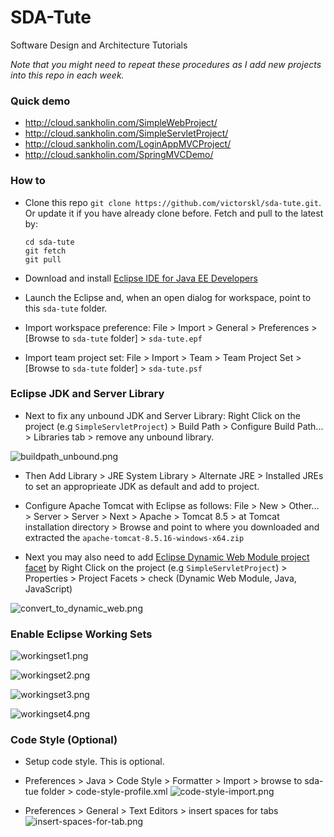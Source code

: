 # SDA-Tute

Software Design and Architecture Tutorials

*Note that you might need to repeat these procedures as I add new projects into this repo in each week.*

### Quick demo

- http://cloud.sankholin.com/SimpleWebProject/
- http://cloud.sankholin.com/SimpleServletProject/
- http://cloud.sankholin.com/LoginAppMVCProject/
- http://cloud.sankholin.com/SpringMVCDemo/

### How to 

- Clone this repo `git clone https://github.com/victorskl/sda-tute.git`. Or update it if you have already clone before. Fetch and pull to the latest by:
    ```
    cd sda-tute
    git fetch
    git pull
    ```

- Download and install [Eclipse IDE for Java EE Developers](https://www.eclipse.org/downloads/eclipse-packages/)

- Launch the Eclipse and, when an open dialog for workspace, point to this `sda-tute` folder.

- Import workspace preference: File > Import > General > Preferences > [Browse to `sda-tute` folder] > `sda-tute.epf`

- Import team project set: File > Import > Team > Team Project Set > [Browse to `sda-tute` folder] > `sda-tute.psf`

### Eclipse JDK and Server Library

- Next to fix any unbound JDK and Server Library: Right Click on the project (e.g `SimpleServletProject`) > Build Path > Configure Build Path... > Libraries tab > remove any unbound library. 

![buildpath_unbound.png](https://www.dropbox.com/s/q4ut54oirskphdc/buildpath_unbound.png?raw=1)

- Then Add Library > JRE System Library > Alternate JRE > Installed JREs to set an approprieate JDK as default and add to project.

- Configure Apache Tomcat with Eclipse as follows: File > New > Other... > Server > Server > Next > Apache > Tomcat 8.5 > at Tomcat installation directory > Browse and point to where you downloaded and extracted the `apache-tomcat-8.5.16-windows-x64.zip`

- Next you may also need to add [Eclipse Dynamic Web Module project facet](https://www.mkyong.com/java/how-to-convert-java-project-to-web-project-in-eclipse/) by Right Click on the project (e.g `SimpleServletProject`) > Properties > Project Facets > check (Dynamic Web Module, Java, JavaScript) 

![convert_to_dynamic_web.png](https://www.dropbox.com/s/lnvyhcexrl82x8c/convert_to_dynamic_web.png?raw=1)

### Enable Eclipse Working Sets

![workingset1.png](https://www.dropbox.com/s/5a4raijk0t03bbu/workingset1.png?raw=1)

![workingset2.png](https://www.dropbox.com/s/7y7uq6wpt88sx3u/workingset2.png?raw=1)

![workingset3.png](https://www.dropbox.com/s/412yvcgk371bjf2/workingset3.png?raw=1)

![workingset4.png](https://www.dropbox.com/s/krat111xzltg76l/workingset4.png?raw=1)


### Code Style (Optional)

- Setup code style. This is optional.

- Preferences > Java > Code Style > Formatter > Import > browse to sda-tue folder > code-style-profile.xml
![code-style-import.png](https://www.dropbox.com/s/vdkd2wnz12stc85/code-style-import.png?raw=1)

- Preferences > General > Text Editors > insert spaces for tabs
![insert-spaces-for-tab.png](https://www.dropbox.com/s/giacmu7uvkyt2iz/insert-spaces-for-tab.png?raw=1)